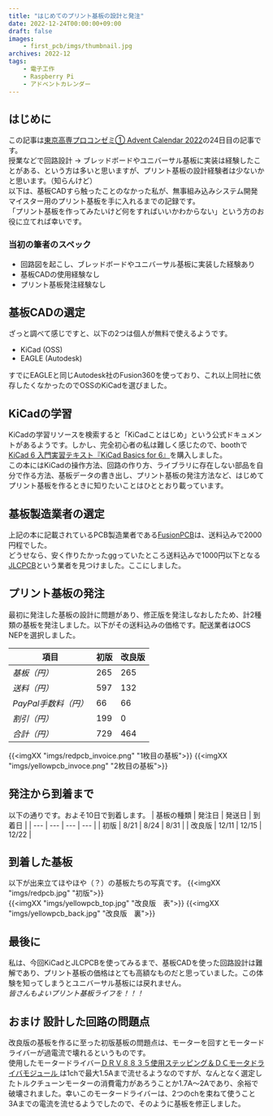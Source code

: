```yaml
---
title: "はじめてのプリント基板の設計と発注"
date: 2022-12-24T00:00:00+09:00
draft: false
images:
    - first_pcb/imgs/thumbnail.jpg
archives: 2022-12
tags:
    - 電子工作
    - Raspberry Pi
    - アドベントカレンダー
---
```

## はじめに

この記事は[東京高専プロコンゼミ① Advent Calendar 2022](https://adventar.org/calendars/8370)の24日目の記事です。  
授業などで回路設計 → ブレッドボードやユニバーサル基板に実装は経験したことがある、という方は多いと思いますが、プリント基板の設計経験者は少ないかと思います。（知らんけど）  
以下は、基板CADすら触ったことのなかった私が、無事組み込みシステム開発マイスター用のプリント基板を手に入れるまでの記録です。  
「プリント基板を作ってみたいけど何をすればいいかわからない」という方のお役に立てれば幸いです。

### 当初の筆者のスペック

- 回路図を起こし、ブレッドボードやユニバーサル基板に実装した経験あり
- 基板CADの使用経験なし
- プリント基板発注経験なし

## 基板CADの選定

ざっと調べて感じですと、以下の2つは個人が無料で使えるようです。

- KiCad (OSS)
- EAGLE (Autodesk)

すでにEAGLEと同じAutodesk社のFusion360を使っており、これ以上同社に依存したくなかったのでOSSのKiCadを選びました。

## KiCadの学習

KiCadの学習リソースを検索すると「KiCadことはじめ」という公式ドキュメントがあるようです。しかし、完全初心者の私は難しく感じたので、boothで[KiCad 6 入門実習テキスト『KiCad Basics for 6』](https://booth.pm/ja/items/3544989)を購入しました。  
この本にはKiCadの操作方法、回路の作り方、ライブラリに存在しない部品を自分で作る方法、基板データの書き出し、プリント基板の発注方法など、はじめてプリント基板を作るときに知りたいことはひととおり載っています。

## 基板製造業者の選定

上記の本に記載されているPCB製造業者である[FusionPCB](https://www.fusionpcb.jp/)は、送料込みで2000円程でした。  
どうせなら、安く作りたかったggっていたところ送料込みで1000円以下となる[JLCPCB](https://jlcpcb.com/)という業者を見つけました。ここにしました。

## プリント基板の発注

最初に発注した基板の設計に問題があり、修正版を発注しなおしたため、計2種類の基板を発注しました。以下がその送料込みの価格です。配送業者はOCS NEPを選択しました。

|  項目 |  初版   | 改良版    |
| --- | --- | ---|
| *基板（円）* | 265   | 265    |
| *送料（円）* | 597   | 132    |
| *PayPal手数料（円）*    | 66    | 66    |
| *割引（円）* | 199    | 0    |
| *合計（円）* | 729    | 464    |

{{<imgXX "imgs/redpcb_invoice.png" "1枚目の基板">}}
{{<imgXX "imgs/yellowpcb_invoce.png" "2枚目の基板">}}

## 発注から到着まで

以下の通りです。およそ10日で到着します。
| 基板の種類    |   発注日  |  発送日   |  到着日   |
| --- | --- | --- | --- |
|  初版   |  8/21   |  8/24   |  8/31  |
| 改良版 | 12/11 | 12/15 | 12/22 |

## 到着した基板

以下が出来立てほやほや（？）の基板たちの写真です。
{{<imgXX "imgs/redpcb.jpg" "初版">}}  
{{<imgXX "imgs/yellowpcb_top.jpg" "改良版　表">}}
{{<imgXX "imgs/yellowpcb_back.jpg" "改良版　裏">}}

## 最後に

私は、今回KiCadとJLCPCBを使ってみるまで、基板CADを使った回路設計は難解であり、プリント基板の価格はとても高額なものだと思っていました。この体験を知ってしまうとユニバーサル基板には戻れません。  
*皆さんもよいプリント基板ライフを！！！*

## おまけ 設計した回路の問題点

改良版の基板を作るに至った初版基板の問題点は、モーターを回すとモータードライバーが過電流で壊れるというものです。  
使用したモータードライバー[ＤＲＶ８８３５使用ステッピング＆ＤＣモータドライバモジュール
](https://akizukidenshi.com/catalog/g/gK-09848)は1chで最大1.5Aまで流せるようなのですが、なんとなく選定したトルクチューンモーターの消費電力があろうことか1.7A～2Aであり、余裕で破壊されました。幸いこのモータードライバーは、2つのchを束ねて使うこと3Aまでの電流を流せるようでしたので、そのように基板を修正しました。
